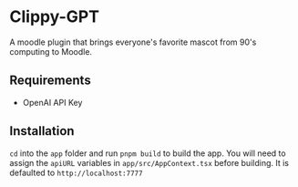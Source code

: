 # Clippy-GPT 

A moodle plugin that brings everyone's favorite mascot from 90's computing to Moodle.


## Requirements

* OpenAI API Key 


## Installation

`cd` into the `app` folder and run `pnpm build` to build the app. You will need to assign the `apiURL` variables in `app/src/AppContext.tsx` before building. It is defaulted to `http://localhost:7777`
